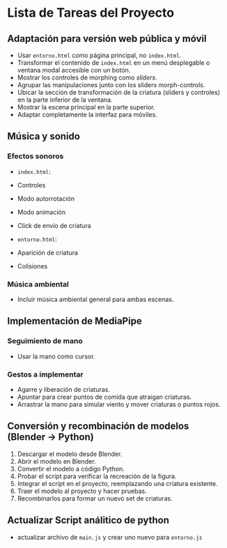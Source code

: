 # Lista de Tareas del Proyecto


## Adaptación para versión web pública y móvil

-  Usar `entorno.html` como página principal, no `index.html`.
-  Transformar el contenido de `index.html` en un menú desplegable o ventana modal accesible con un botón.
-  Mostrar los controles de morphing como *sliders*.
-  Agrupar las manipulaciones junto con los sliders morph-controls.
-  Ubicar la sección de transformación de la criatura (sliders y controles) en la parte inferior de la ventana.
-  Mostrar la escena principal en la parte superior.
-  Adaptar completamente la interfaz para móviles.


## Música y sonido

### Efectos sonoros

-  `index.html`:  
  -  Controles  
  -  Modo autorrotación  
  -  Modo animación  
  -  Click de envío de criatura

-  `entorno.html`:  
  -  Aparición de criatura  
  -  Colisiones  

### Música ambiental

-  Incluir música ambiental general para ambas escenas.

## Implementación de MediaPipe

### Seguimiento de mano

-  Usar la mano como cursor.

### Gestos a implementar

-  Agarre y liberación de criaturas.
-  Apuntar para crear puntos de comida que atraigan criaturas.
-  Arrastrar la mano para simular viento y mover criaturas o puntos rojos.

## Conversión y recombinación de modelos (Blender → Python)

1.  Descargar el modelo desde Blender.
2.  Abrir el modelo en Blender.
3.  Convertir el modelo a código Python.
4.  Probar el script para verificar la recreación de la figura.
5.  Integrar el script en el proyecto, reemplazando una criatura existente.
6.  Traer el modelo al proyecto y hacer pruebas.
7.  Recombinarlos para formar un nuevo set de criaturas.


## Actualizar Script análitico de python

- actualizar archivo de `main.js` y crear uno nuevo para `entorno.js`